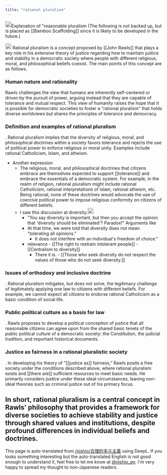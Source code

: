 ```yaml
---
title: "rational pluralism"
---
```


<img src='https://scrapbox.io/api/pages/nishio-en/nishio/icon' alt='nishio.icon' height="19.5"/>Explanation of "reasonable pluralism
(The following is not backed up, but is placed as [[Bamboo Scaffolding]] since it is likely to be developed in the future.)

<img src='https://scrapbox.io/api/pages/nishio-en/gpt/icon' alt='gpt.icon' height="19.5"/>
Rational pluralism is a concept proposed by [[John Rawls]] that plays a key role in his extensive theory of justice regarding how to maintain justice and stability in a democratic society where people with different religious, moral, and philosophical beliefs coexist. The main points of this concept are as follows.

### Human nature and rationality
Rawls challenges the view that humans are inherently self-centered or driven by the pursuit of power, arguing instead that they are capable of tolerance and mutual respect. This view of humanity raises the hope that it is possible for democratic societies to foster a "rational pluralism" that holds diverse worldviews but shares the principles of tolerance and democracy.

### Definition and examples of rational pluralism
.
Rational pluralism implies that the diversity of religious, moral, and philosophical doctrines within a society favors tolerance and rejects the use of political power to enforce religious or moral unity. Examples include rational Catholicism, Islam, and atheism.

- Another expression
    - The religious, moral, and philosophical doctrines that citizens embrace are themselves expected to support [[tolerance]] and embrace the essentials of a democratic system. For example, in the realm of religion, rational pluralism might include rational Catholicism, rational interpretations of Islam, rational atheism, etc. Being rational, none of these doctrines would advocate the use of coercive political power to impose religious conformity on citizens of different beliefs.
    - I saw this discussion at diversity.<img src='https://scrapbox.io/api/pages/nishio-en/nishio/icon' alt='nishio.icon' height="19.5"/>
        - "You say diversity is important, but then you accept the opinion that 'diversity should be eliminated'? Paradox!" Arguments like
        - At that time, we were told that diversity does not mean "tolerating all opinions."
            - It does not interfere with an individual's freedom of choice."
        - relevance
                - [[The right to restrain intolerant people]]
                - [[Centralism to diversity]]
            - There it is.
                    - [[Those who seek diversity do not respect the values of those who do not seek diversity.]]

### Issues of orthodoxy and inclusive doctrine
.
Rational pluralism mitigates, but does not solve, the legitimacy challenge of legitimately applying one law to citizens with different beliefs. For example, we cannot expect all citizens to endorse rational Catholicism as a basic condition of social life.

### Public political culture as a basis for law
.
Rawls proposes to develop a political conception of justice that all reasonable citizens can agree upon from the shared basic tenets of the public political culture of a democratic society: the Constitution, the judicial tradition, and important historical documents.

### Justice as fairness in a rational pluralistic society
.
In developing his theory of "[[justice as]] fairness," Rawls posits a free society under the conditions described above, where rational pluralism exists and [[there are]] sufficient resources to meet basic needs. He primarily considers justice under these ideal circumstances, leaving non-ideal theories such as criminal justice out of his primary focus.

In short, rational pluralism is a central concept in Rawls' philosophy that provides a framework for diverse societies to achieve stability and justice through shared values and institutions, despite profound differences in individual beliefs and doctrines.
---
This page is auto-translated from [/nishio/合理的多元主義](https://scrapbox.io/nishio/合理的多元主義) using DeepL. If you looks something interesting but the auto-translated English is not good enough to understand it, feel free to let me know at [@nishio_en](https://twitter.com/nishio_en). I'm very happy to spread my thought to non-Japanese readers.